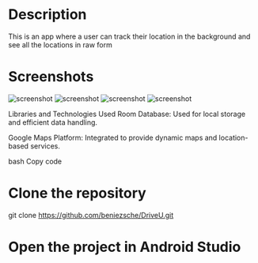 # Description
This is an app where a user can track their location in the background and see all the locations in raw form

# Screenshots
![screenshot](https://github.com/beniezsche/DriveU/blob/master/Screenshots/Screenshot1.jpg?raw=true)
![screenshot](https://github.com/beniezsche/DriveU/blob/master/Screenshots/Screenshot2.jpg?raw=true)
![screenshot](https://github.com/beniezsche/DriveU/blob/master/Screenshots/Screenshot3.jpg?raw=true)
![screenshot](https://github.com/beniezsche/DriveU/blob/master/Screenshots/Screenshot4.jpg?raw=true)


Libraries and Technologies Used
Room Database: Used for local storage and efficient data handling.

Google Maps Platform: Integrated to provide dynamic maps and location-based services.


bash
Copy code
# Clone the repository
git clone https://github.com/beniezsche/DriveU.git

# Open the project in Android Studio